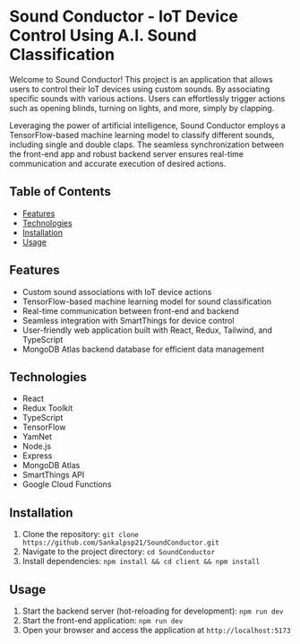 # Sound Conductor - IoT Device Control Using A.I. Sound Classification

Welcome to Sound Conductor! This project is an application that allows users to control their IoT devices using custom sounds. By associating specific sounds with various actions. Users can effortlessly trigger actions such as opening blinds, turning on lights, and more, simply by clapping. 

Leveraging the power of artificial intelligence, Sound Conductor employs a TensorFlow-based machine learning model to classify different sounds, including single and double claps. The seamless synchronization between the front-end app and robust backend server ensures real-time communication and accurate execution of desired actions. 

## Table of Contents
- [Features](#features)
- [Technologies](#technologies)
- [Installation](#installation)
- [Usage](#usage)

## Features
- Custom sound associations with IoT device actions
- TensorFlow-based machine learning model for sound classification
- Real-time communication between front-end and backend
- Seamless integration with SmartThings for device control
- User-friendly web application built with React, Redux, Tailwind, and TypeScript
- MongoDB Atlas backend database for efficient data management

## Technologies
- React
- Redux Toolkit
- TypeScript
- TensorFlow
- YamNet
- Node.js
- Express
- MongoDB Atlas
- SmartThings API
- Google Cloud Functions

## Installation
1. Clone the repository: `git clone https://github.com/Sankalpsp21/SoundConductor.git`
2. Navigate to the project directory: `cd SoundConductor`
3. Install dependencies: `npm install && cd client && npm install`

## Usage
1. Start the backend server (hot-reloading for development): `npm run dev`
2. Start the front-end application: `npm run dev`
3. Open your browser and access the application at `http://localhost:5173`
